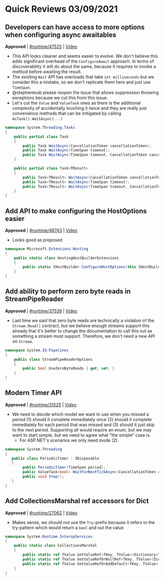 # Quick Reviews 03/09/2021

## Developers can have access to more options when configuring async awaitables

**Approved** | [#runtime/47525](https://github.com/dotnet/runtime/issues/47525#issuecomment-794272772) | [Video](https://www.youtube.com/watch?v=_Svjl1-jauY&t=0h0m0s)

* This API looks cleaner and seems easier to evolve. We don't believe this adds significant overhead of the `ConfigureAwait` approach. In terms of discoverability it will do about the same, because it requires to invoke a method before awaiting the result.
* The existing `Wait` API has overloads that take `int milliseconds` but we consider this a mistake, so we don't replicate them here and just use `TimeSpan`.
* @stephentoub please reopen the issue that allows suppression throwing exceptions because we cut this from this issue.
* Let's cut the `Value` and `ValueTask` ones as there is the additional complexity of accidentally touching it twice and they are really just convenience methods that can be mitigated by calling `AsTask().WaitAsync(...)`

```C#
namespace System.Threading.Tasks
{
    public partial class Task
    {
        public Task WaitAsync(CancellationToken cancellationToken);
        public Task WaitAsync(TimeSpan timeout);
        public Task WaitAsync(TimeSpan timeout, CancellationToken cancellationToken);
    }

    public partial class Task<TResult>
    {
        public Task<TResult> WaitAsync(CancellationToken cancellationToken);
        public Task<TResult> WaitAsync(TimeSpan timeout);
        public Task<TResult> WaitAsync(TimeSpan timeout, CancellationToken cancellationToken);
    }
}
```

## Add API to make configuring the HostOptions easier

**Approved** | [#runtime/48743](https://github.com/dotnet/runtime/issues/48743#issuecomment-794276653) | [Video](https://www.youtube.com/watch?v=_Svjl1-jauY&t=0h24m25s)

* Looks good as proposed

```C#
namespace Microsoft.Extensions.Hosting
{
    public static class HostingHostBuilderExtensions
    {
        public static IHostBuilder ConfigureHostOptions(this IHostBuilder hostBuilder, Action<HostOptions> configure);
    }
}
```

## Add ability to perform zero byte reads in StreamPipeReader

**Approved** | [#runtime/37539](https://github.com/dotnet/runtime/issues/37539#issuecomment-794287642) | [Video](https://www.youtube.com/watch?v=_Svjl1-jauY&t=0h27m46s)

* Last time we said that zero byte reads are technically a violation of the `Stream.Read()` contract, but we believe enough streams support this already that it's better to change the documentation to call this out as something a stream must support. Therefore, we don't need a new API on `Stream`.

```C#
namespace System.IO.Pipelines
{
    public class StreamPipeReaderOptions
    {
        public bool UseZeroByteReads { get; set; }
    }
}
```

## Modern Timer API

**Approved** | [#runtime/31525](https://github.com/dotnet/runtime/issues/31525#issuecomment-794351681) | [Video](https://www.youtube.com/watch?v=_Svjl1-jauY&t=0h36m43s)

* We need to decide which model we want to use when you missed a period (1) should it complete immediately once (2) should it complete immediately for each period that was missed and (3) should it just skip to the next period. Supporting all would require an enum, but we may want to start simple, but we need to agree what "the simple" case is.
    - For ASP.NET's scenarios we only need mode (2).

```C#
namespace System.Threading
{
   public class PeriodicTimer : IDisposable
   {
        public PeriodicTimer(TimeSpan period);
        public ValueTask<bool> WaitForNextTickAsync(CancellationToken cancellationToken = default);
        public void Stop();
   }
}
```

## Add CollectionsMarshal ref accessors for Dict

**Approved** | [#runtime/27062](https://github.com/dotnet/runtime/issues/27062#issuecomment-794381764) | [Video](https://www.youtube.com/watch?v=_Svjl1-jauY&t=1h31m20s)

* Makes sense, we should not use the `Try`-prefix because it refers to the try-pattern which would return a `bool` and out the value

```C#
namespace System.Runtime.InteropServices
{
    public static class CollectionsMarshal
    {        
        public static ref TValue GetValueRef<TKey, TValue>(Dictionary<TKey, TValue> dictionary, [NotNull] TKey key);
        public static ref TValue GetValueRefOrNullRef<TKey, TValue>(Dictionary<TKey, TValue> dictionary, [NotNull] TKey key);
        public static ref TValue GetValueRefOrAddDefault<TKey, TValue>(Dictionary<TKey, TValue> dictionary, [NotNull] TKey key, out bool exists);
    }
}
```


